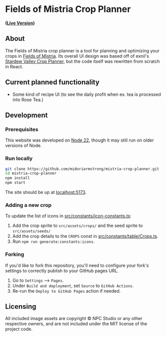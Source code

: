 # Fields of Mistria Crop Planner

**([Live Version](https://midoriarmstrong.github.io/mistria-crop-planner/))**

## About

The Fields of Mistria crop planner is a tool for planning and optimizing your crops in [Fields of Mistria](https://www.fieldsofmistria.com/). Its overall UI design was based off of exnil's [Stardew Valley Crop Planner](https://exnil.github.io/crop_planner/), but the code itself was rewritten from scratch in React.

## Current planned functionality

- Some kind of recipe UI (to see the daily profit when ex. tea is processed into Rose Tea.)

## Development

### Prerequisites

This website was developed on [Node 22](https://nodejs.org/en/download), though it may still run on older versions of Node.

### Run locally

```bash
git clone https://github.com/midoriarmstrong/mistria-crop-planner.git
cd mistria-crop-planner
npm install
npm start
```

The site should be up at [localhost:5173](http://localhost:5173).

### Adding a new crop

To update the list of icons in [src/constants/icon-constants.ts](/src/constants/icon-constants.ts):

1. Add the crop sprite to `src/assets/crops/` and the seed sprite to `src/assets/seeds/`
2. Add the crop details to the `CROPS` const in [src/constants/table/Crops.ts](/src/constants/table/Crops.ts).
3. Run `npm run generate:constants:icons`.

### Forking

If you'd like to fork this repository, you'll need to configure your fork's settings to correctly publish to your GitHub pages URL.

1. Go to `Settings` --> `Pages`.
2. Under `Build and deployment`, set `Source` to `GitHub Actions`.
3. Re-run the `Deploy to GitHub Pages` action if needed.

## Licensing

All included image assets are copyright © NPC Studio or any other respective owners, and are not included under the MIT license of the project code.
